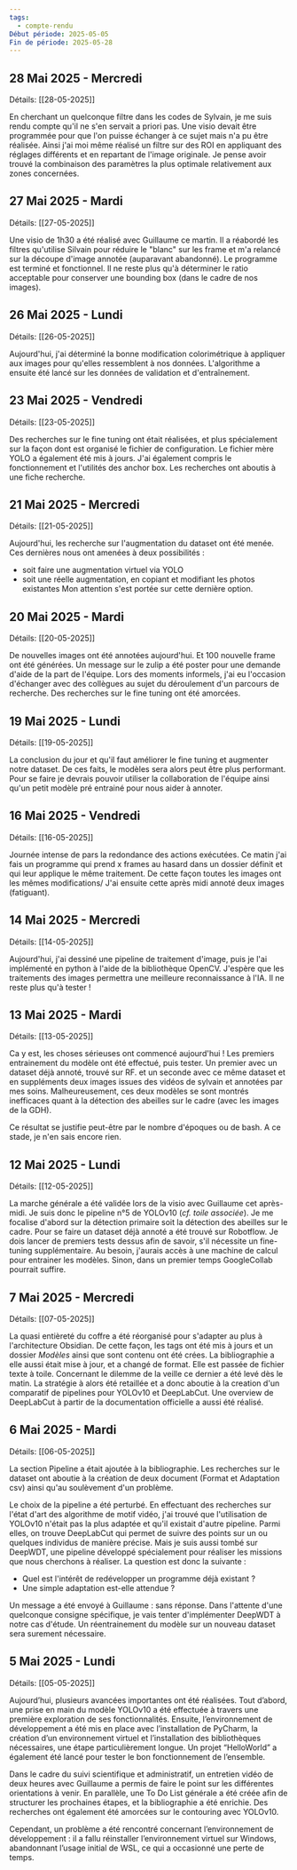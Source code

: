 ```yaml
---
tags:
  - compte-rendu
Début période: 2025-05-05
Fin de période: 2025-05-28
---
```


## 28 Mai 2025 - Mercredi
Détails: [[28-05-2025]]

En cherchant un quelconque filtre dans les codes de Sylvain, je me suis rendu compte qu'il ne s'en servait a priori pas. Une visio devait être programmée pour que l'on puisse échanger à ce sujet mais n'a pu être réalisée. Ainsi j'ai moi même réalisé un filtre sur des ROI en appliquant des réglages différents et en repartant de l'image originale. Je pense avoir trouvé la combinaison des paramètres la plus optimale relativement aux zones concernées. 


## 27 Mai 2025 - Mardi
Détails: [[27-05-2025]]

Une visio de 1h30 a été réalisé avec Guillaume ce martin. Il a réabordé les filtres qu'utilise Silvain pour réduire le "blanc" sur les frame et m'a relancé sur la découpe d'image annotée (auparavant abandonné).
Le programme est terminé et fonctionnel. Il ne reste plus qu'à déterminer le ratio acceptable pour conserver une bounding box (dans le cadre de nos images).


## 26 Mai 2025 - Lundi
Détails: [[26-05-2025]]

Aujourd'hui, j'ai déterminé la bonne modification colorimétrique à appliquer aux images pour qu'elles ressemblent à nos données. L'algorithme a ensuite été lancé sur les données de validation et d'entraînement.


## 23 Mai 2025 - Vendredi
Détails: [[23-05-2025]]

Des recherches sur le fine tuning ont était réalisées, et plus spécialement sur la façon dont est organisé le fichier de configuration. Le fichier mère YOLO a également été mis à jours. J'ai également compris le fonctionnement et l'utilités des anchor box. Les recherches ont aboutis à une fiche recherche. 


## 21 Mai 2025 - Mercredi
Détails: [[21-05-2025]]

Aujourd'hui, les recherche sur l'augmentation du dataset ont été menée. Ces dernières nous ont amenées à deux possibilités :
- soit faire une augmentation virtuel via YOLO
- soit une réelle augmentation, en copiant et modifiant les photos existantes
Mon attention s'est portée sur cette dernière option. 


## 20 Mai 2025 - Mardi
Détails: [[20-05-2025]]

De nouvelles images ont été annotées aujourd'hui. Et 100 nouvelle frame ont été générées. Un message sur le zulip a été poster pour une demande d'aide de la part de l'équipe. Lors des moments informels, j'ai eu l'occasion d'échanger avec des collègues au sujet du déroulement d'un parcours de recherche. Des recherches sur le fine tuning ont été amorcées. 


## 19 Mai 2025 - Lundi
Détails: [[19-05-2025]]

La conclusion du jour et qu'il faut améliorer le fine tuning et augmenter notre dataset. De ces faits, le modèles sera alors peut être plus performant. Pour se faire je devrais pouvoir utiliser la collaboration de l'équipe ainsi qu'un petit modèle pré entrainé pour nous aider à annoter. 


## 16 Mai 2025 - Vendredi
Détails: [[16-05-2025]]

Journée intense de pars la redondance des actions exécutées. Ce matin j'ai fais un programme qui prend x frames au hasard dans un dossier définit et qui leur applique le même traitement. De cette façon toutes les images ont les mêmes modifications/ J'ai ensuite cette après midi annoté deux images (fatiguant). 


## 14 Mai 2025 - Mercredi
Détails: [[14-05-2025]]

Aujourd'hui, j'ai dessiné une pipeline de traitement d'image, puis je l'ai implémenté en python à l'aide de la bibliothèque OpenCV. J'espère que les traitements des images permettra une meilleure reconnaissance à l'IA. Il ne reste plus qu'à tester !


## 13 Mai 2025 - Mardi
Détails: [[13-05-2025]]

Ca y est, les choses sérieuses ont commencé aujourd'hui ! Les premiers entrainement du modèle ont été effectué, puis tester. Un premier avec un dataset déjà annoté, trouvé sur RF. et un seconde avec ce même dataset et en suppléments deux images issues des vidéos de sylvain et annotées par mes soins. Malheureusement, ces deux modèles se sont montrés inefficaces quant à la détection des abeilles sur le cadre (avec les images de la GDH).

Ce résultat se justifie peut-être par le nombre d'époques ou de bash. A ce stade, je n'en sais encore rien. 


## 12 Mai 2025 - Lundi
Détails: [[12-05-2025]]

La marche générale a été validée lors de la visio avec Guillaume cet après-midi. Je suis donc le pipeline n°5 de YOLOv10 (*cf. toile associée*). Je me focalise d'abord sur la détection primaire soit la détection des abeilles sur le cadre. Pour se faire un dataset déjà annoté a été trouvé sur Robotflow. Je dois lancer de premiers tests dessus afin de savoir, s'il nécessite un fine-tuning supplémentaire. Au besoin, j'aurais accès à une machine de calcul pour entrainer les modèles. Sinon, dans un premier temps GoogleCollab pourrait suffire. 


## 7 Mai 2025 - Mercredi
Détails: [[07-05-2025]]

La quasi entièreté du coffre a été réorganisé pour s'adapter au plus à l'architecture Obsidian. De cette façon, les tags ont été mis à jours et un dossier *Modèles* ainsi que sont contenu ont été crées.
La bibliographie a elle aussi était mise à jour, et a changé de format. Elle est passée de fichier texte à toile. 
Concernant le dilemme de la veille ce dernier a été levé dès le matin. La stratégie à alors été retaillée et a donc aboutie à la creation d'un comparatif de pipelines pour YOLOv10 et DeepLabCut. Une overview de DeepLabCut à partir de la documentation officielle a aussi été réalisé. 


## 6 Mai 2025 - Mardi
Détails: [[06-05-2025]]

La section Pipeline a était ajoutée à la bibliographie. Les recherches sur le dataset ont aboutie à la création de deux document (Format et Adaptation csv) ainsi qu'au soulèvement d'un problème.

Le choix de la pipeline a été perturbé. En effectuant des recherches sur l'état d'art des algorithme de motif vidéo, j'ai trouvé que l'utilisation de YOLOv10 n'était pas la plus adaptée et qu'il existait d'autre pipeline. Parmi elles, on trouve DeepLabCut qui permet de suivre des points sur un ou quelques individus de manière précise. Mais je suis aussi tombé sur DeepWDT, une pipeline développé spécialement pour réaliser les missions que nous cherchons à réaliser. 
La question est donc la suivante : 
- Quel est l'intérêt de redévelopper un programme déjà existant ?
- Une simple adaptation est-elle attendue ? 

Un message a été envoyé à Guillaume : sans réponse. Dans l'attente d'une quelconque consigne spécifique, je vais tenter d'implémenter DeepWDT à notre cas d'étude. Un réentrainement du modèle sur un nouveau dataset sera surement nécessaire. 


## 5 Mai 2025 - Lundi
Détails: [[05-05-2025]]

Aujourd’hui, plusieurs avancées importantes ont été réalisées. Tout d’abord, une prise en main du modèle YOLOv10 a été effectuée à travers une première exploration de ses fonctionnalités. Ensuite, l’environnement de développement a été mis en place avec l’installation de PyCharm, la création d’un environnement virtuel et l’installation des bibliothèques nécessaires, une étape particulièrement longue. Un projet “HelloWorld” a également été lancé pour tester le bon fonctionnement de l’ensemble.

Dans le cadre du suivi scientifique et administratif, un entretien vidéo de deux heures avec Guillaume a permis de faire le point sur les différentes orientations à venir. En parallèle, une To Do List générale a été créée afin de structurer les prochaines étapes, et la bibliographie a été enrichie. Des recherches ont également été amorcées sur le contouring avec YOLOv10.

Cependant, un problème a été rencontré concernant l’environnement de développement : il a fallu réinstaller l’environnement virtuel sur Windows, abandonnant l’usage initial de WSL, ce qui a occasionné une perte de temps.